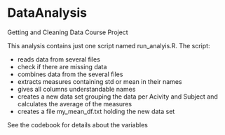 # DataAnalysis
Getting and Cleaning Data Course Project

This analysis contains just one script named run_analyis.R.
The script:
- reads data from several files
- check if there are missing data
- combines data from the several files
- extracts measures containing std or mean in their names
- gives all columns understandable names
- creates a new data set grouping the data per Acivity and Subject and calculates the average of the measures
- creates a file my_mean_df.txt holding the new data set
 
See the codebook for details about the variables

